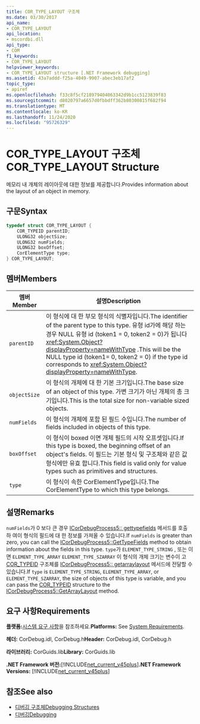 ```yaml
---
title: COR_TYPE_LAYOUT 구조체
ms.date: 03/30/2017
api_name:
- COR_TYPE_LAYOUT
api_location:
- mscordbi.dll
api_type:
- COM
f1_keywords:
- COR_TYPE_LAYOUT
helpviewer_keywords:
- COR_TYPE_LAYOUT structure [.NET Framework debugging]
ms.assetid: 43a7addd-f25a-4049-9907-abec3eb17af2
topic_type:
- apiref
ms.openlocfilehash: f33c8f5cf218979404063342d9b1cc5123839f83
ms.sourcegitcommit: d8020797a6657d0fbbdff362b80300815f682f94
ms.translationtype: MT
ms.contentlocale: ko-KR
ms.lasthandoff: 11/24/2020
ms.locfileid: "95726329"
---
```

# <a name="cor_type_layout-structure"></a><span data-ttu-id="da4f7-102">COR_TYPE_LAYOUT 구조체</span><span class="sxs-lookup"><span data-stu-id="da4f7-102">COR_TYPE_LAYOUT Structure</span></span>

<span data-ttu-id="da4f7-103">메모리 내 개체의 레이아웃에 대한 정보를 제공합니다.</span><span class="sxs-lookup"><span data-stu-id="da4f7-103">Provides information about the layout of an object in memory.</span></span>  
  
## <a name="syntax"></a><span data-ttu-id="da4f7-104">구문</span><span class="sxs-lookup"><span data-stu-id="da4f7-104">Syntax</span></span>  
  
```cpp  
typedef struct COR_TYPE_LAYOUT {  
    COR_TYPEID parentID;  
    ULONG32 objectSize;  
    ULONG32 numFields;  
    ULONG32 boxOffset;  
    CorElementType type;  
} COR_TYPE_LAYOUT;  
```  
  
## <a name="members"></a><span data-ttu-id="da4f7-105">멤버</span><span class="sxs-lookup"><span data-stu-id="da4f7-105">Members</span></span>  
  
|<span data-ttu-id="da4f7-106">멤버</span><span class="sxs-lookup"><span data-stu-id="da4f7-106">Member</span></span>|<span data-ttu-id="da4f7-107">설명</span><span class="sxs-lookup"><span data-stu-id="da4f7-107">Description</span></span>|  
|------------|-----------------|  
|`parentID`|<span data-ttu-id="da4f7-108">이 형식에 대 한 부모 형식의 식별자입니다.</span><span class="sxs-lookup"><span data-stu-id="da4f7-108">The identifier of the parent type to this type.</span></span> <span data-ttu-id="da4f7-109">유형 id가에 해당 하는 경우 NULL 유형 id (token1 = 0, token2 = 0)가 됩니다 <xref:System.Object?displayProperty=nameWithType> .</span><span class="sxs-lookup"><span data-stu-id="da4f7-109">This will be the NULL type id (token1= 0, token2 = 0) if the type id corresponds to <xref:System.Object?displayProperty=nameWithType>.</span></span>|  
|`objectSize`|<span data-ttu-id="da4f7-110">이 형식의 개체에 대 한 기본 크기입니다.</span><span class="sxs-lookup"><span data-stu-id="da4f7-110">The base size of an object of this type.</span></span> <span data-ttu-id="da4f7-111">가변 크기가 아닌 개체의 총 크기입니다.</span><span class="sxs-lookup"><span data-stu-id="da4f7-111">This is the total size for non-variable sized objects.</span></span>|  
|`numFields`|<span data-ttu-id="da4f7-112">이 형식의 개체에 포함 된 필드 수입니다.</span><span class="sxs-lookup"><span data-stu-id="da4f7-112">The number of fields included in objects of this type.</span></span>|  
|`boxOffset`|<span data-ttu-id="da4f7-113">이 형식이 boxed 이면 개체 필드의 시작 오프셋입니다.</span><span class="sxs-lookup"><span data-stu-id="da4f7-113">If this type is boxed, the beginning offset of an object's fields.</span></span> <span data-ttu-id="da4f7-114">이 필드는 기본 형식 및 구조체와 같은 값 형식에만 유효 합니다.</span><span class="sxs-lookup"><span data-stu-id="da4f7-114">This field is valid only for value types such as primitives and structures.</span></span>|  
|`type`|<span data-ttu-id="da4f7-115">이 형식이 속한 CorElementType입니다.</span><span class="sxs-lookup"><span data-stu-id="da4f7-115">The CorElementType to which this type belongs.</span></span>|  
  
## <a name="remarks"></a><span data-ttu-id="da4f7-116">설명</span><span class="sxs-lookup"><span data-stu-id="da4f7-116">Remarks</span></span>  

 <span data-ttu-id="da4f7-117">`numFields`가 0 보다 큰 경우 [ICorDebugProcess5:: gettypefields](icordebugprocess5-gettypefields-method.md) 메서드를 호출 하 여이 형식의 필드에 대 한 정보를 가져올 수 있습니다.</span><span class="sxs-lookup"><span data-stu-id="da4f7-117">If `numFields` is greater than zero, you can call the [ICorDebugProcess5::GetTypeFields](icordebugprocess5-gettypefields-method.md) method to obtain information about the fields in this type.</span></span> <span data-ttu-id="da4f7-118">`type`가 `ELEMENT_TYPE_STRING` , 또는 이면 `ELEMENT_TYPE_ARRAY` `ELEMENT_TYPE_SZARRAY` 이 형식의 개체 크기는 변수이 고 [COR_TYPEID](cor-typeid-structure.md) 구조체를 [ICorDebugProcess5:: getarraylayout](icordebugprocess5-getarraylayout-method.md) 메서드에 전달할 수 있습니다.</span><span class="sxs-lookup"><span data-stu-id="da4f7-118">If `type` is `ELEMENT_TYPE_STRING`, `ELEMENT_TYPE_ARRAY`, or `ELEMENT_TYPE_SZARRAY`, the size of objects of this type is variable, and you can pass the [COR_TYPEID](cor-typeid-structure.md) structure to the [ICorDebugProcess5::GetArrayLayout](icordebugprocess5-getarraylayout-method.md) method.</span></span>  
  
## <a name="requirements"></a><span data-ttu-id="da4f7-119">요구 사항</span><span class="sxs-lookup"><span data-stu-id="da4f7-119">Requirements</span></span>  

 <span data-ttu-id="da4f7-120">**플랫폼:**[시스템 요구 사항](../../get-started/system-requirements.md)을 참조하세요.</span><span class="sxs-lookup"><span data-stu-id="da4f7-120">**Platforms:** See [System Requirements](../../get-started/system-requirements.md).</span></span>  
  
 <span data-ttu-id="da4f7-121">**헤더:** CorDebug.idl, CorDebug.h</span><span class="sxs-lookup"><span data-stu-id="da4f7-121">**Header:** CorDebug.idl, CorDebug.h</span></span>  
  
 <span data-ttu-id="da4f7-122">**라이브러리:** CorGuids.lib</span><span class="sxs-lookup"><span data-stu-id="da4f7-122">**Library:** CorGuids.lib</span></span>  
  
 <span data-ttu-id="da4f7-123">**.NET Framework 버전:**[!INCLUDE[net_current_v45plus](../../../../includes/net-current-v45plus-md.md)]</span><span class="sxs-lookup"><span data-stu-id="da4f7-123">**.NET Framework Versions:** [!INCLUDE[net_current_v45plus](../../../../includes/net-current-v45plus-md.md)]</span></span>  
  
## <a name="see-also"></a><span data-ttu-id="da4f7-124">참조</span><span class="sxs-lookup"><span data-stu-id="da4f7-124">See also</span></span>

- [<span data-ttu-id="da4f7-125">디버깅 구조체</span><span class="sxs-lookup"><span data-stu-id="da4f7-125">Debugging Structures</span></span>](debugging-structures.md)
- [<span data-ttu-id="da4f7-126">디버깅</span><span class="sxs-lookup"><span data-stu-id="da4f7-126">Debugging</span></span>](index.md)

